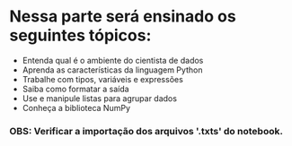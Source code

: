 # Nessa parte será ensinado os seguintes tópicos:

- Entenda qual é o ambiente do cientista de dados
- Aprenda as características da linguagem Python
- Trabalhe com tipos, variáveis e expressões
- Saiba como formatar a saída
- Use e manipule listas para agrupar dados
- Conheça a biblioteca NumPy

### OBS: Verificar a importação dos arquivos '.txts' do notebook. 
